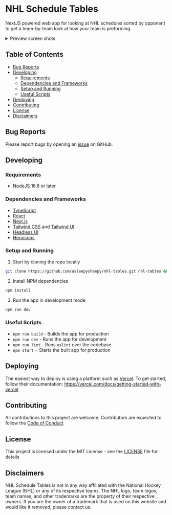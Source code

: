 # NHL Schedule Tables

NextJS powered web app for looking at NHL schedules sorted by opponent to get a team-by-team look at how your team is preforming.

<details>
<summary>Preview screen shots</summary>

![Home Page](https://github.com/asleepysheepy/nhl-tables/assets/12132647/76137e45-3c00-47d1-8da5-0a13e9984c60)

![Example schedule](https://github.com/asleepysheepy/nhl-tables/assets/12132647/5b0ff833-d52e-4372-8190-cb09f642e6be)

</details>

## Table of Contents

- [Bug Reports](#bug-reports)
- [Developing](#developing)
  - [Requirements](#requirements)
  - [Dependencies and Frameworks](#dependencies-and-frameworks)
  - [Setup and Running](#setup-andrunning)
  - [Useful Scripts](useful-scripts)
- [Deploying](#deploying)
- [Contributing](contributing)
- [License](#license)
- [Disclaimers](#disclaimers)

## Bug Reports

Please report bugs by opening an [issue](https://github.com/asleepysheepy/nhl-tables/issues/new) on GitHub.

## Developing

### Requirements

- [NodeJS](https://nodejs.org/) 16.8 or later

### Dependencies and Frameworks

- [TypeScript](https://www.typescriptlang.org/)
- [React](https://react.dev/)
- [Next.js](https://nextjs.org/)
- [Tailwind CSS](https://tailwindcss.com/) and [Tailwind UI](https://tailwindui.com/)
- [Headless UI](https://headlessui.com/)
- [Heroicons](https://heroicons.com/)

### Setup and Running

1. Start by cloning the repo locally

```sh
git clone https://github.com/asleepysheepy/nhl-tables.git nhl-tables && cd nhl-tables
```

2. Install NPM dependencies

```sh
npm install
```

3. Run the app in development mode

```sh
npm run dev
```

### Useful Scripts

- `npm run build` - Builds the app for production
- `npm run dev` - Runs the app for development
- `npm run lint` - Runs `eslint` over the codebase
- `npm start` = Starts the built app for production

## Deploying

The easiest way to deploy is using a platform such as [Vercel](https://vercel.com/). To get started, follow their documentation: https://vercel.com/docs/getting-started-with-vercel

## Contributing

All contributions to this project are welcome. Contributors are expected to follow the [Code of Conduct](./CODE_OF_CONDUCT.md)

## License

This project is licensed under the MIT License - see the [LICENSE](https://github.com/asleepysheepy/nhl-schedule-tables/blob/main/LICENSE) file for details

## Disclaimers

NHL Schedule Tables is not in any way affiliated with the National Hockey League (NHL) or any of its respective teams. The NHL logo, team logos, team names, and other trademarks are the property of their respective owners. If you are the owner of a trademark that is used on this website and would like it removed, please contact us.
